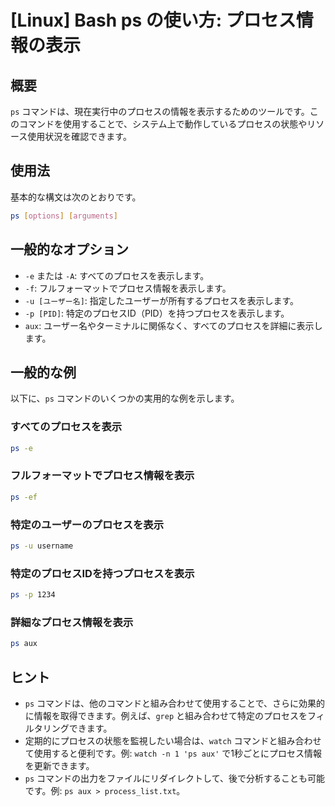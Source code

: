 # [Linux] Bash ps の使い方: プロセス情報の表示

## 概要
`ps` コマンドは、現在実行中のプロセスの情報を表示するためのツールです。このコマンドを使用することで、システム上で動作しているプロセスの状態やリソース使用状況を確認できます。

## 使用法
基本的な構文は次のとおりです。

```bash
ps [options] [arguments]
```

## 一般的なオプション
- `-e` または `-A`: すべてのプロセスを表示します。
- `-f`: フルフォーマットでプロセス情報を表示します。
- `-u [ユーザー名]`: 指定したユーザーが所有するプロセスを表示します。
- `-p [PID]`: 特定のプロセスID（PID）を持つプロセスを表示します。
- `aux`: ユーザー名やターミナルに関係なく、すべてのプロセスを詳細に表示します。

## 一般的な例
以下に、`ps` コマンドのいくつかの実用的な例を示します。

### すべてのプロセスを表示
```bash
ps -e
```

### フルフォーマットでプロセス情報を表示
```bash
ps -ef
```

### 特定のユーザーのプロセスを表示
```bash
ps -u username
```

### 特定のプロセスIDを持つプロセスを表示
```bash
ps -p 1234
```

### 詳細なプロセス情報を表示
```bash
ps aux
```

## ヒント
- `ps` コマンドは、他のコマンドと組み合わせて使用することで、さらに効果的に情報を取得できます。例えば、`grep` と組み合わせて特定のプロセスをフィルタリングできます。
- 定期的にプロセスの状態を監視したい場合は、`watch` コマンドと組み合わせて使用すると便利です。例: `watch -n 1 'ps aux'` で1秒ごとにプロセス情報を更新できます。
- `ps` コマンドの出力をファイルにリダイレクトして、後で分析することも可能です。例: `ps aux > process_list.txt`。